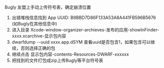 
Bugly 友盟上手动上传符号表，确定崩溃位置

1. 出错堆栈信息找到 App UUID: B9BBD7D86F133A53A8A441FB596B5676 (如Bugly在其他信息中)
2. 进入目录 Xcode-window-organizer-archieves-发布的应用-showInFinder-xxxx.xcarchive-显示包内容
3. dwarfdump --uuid xxxx.app.dSYM 查看uuid是否包含1，如果包含可以继续，否则选择正确的包
4. 继续点击 显示包内容-contents-Resources-DWARF-xxxxxx
5. 把找到的文件打包成zip上传Bugly等平台符号表
